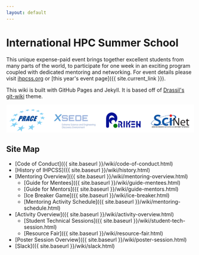 ```yaml
---
layout: default
---
```


# International HPC Summer School

This unique expense-paid event brings together excellent students from many parts of the world, to participate for one week in an exciting program coupled with dedicated mentoring and networking.
For event details please visit [ihpcss.org](http://www.ihpcss.org) or [this year's event page]({{ site.current_link }}).

This wiki is built with GitHub Pages and Jekyll.
It is based off of [Drassil's git-wiki](https://github.com/Drassil/git-wiki) theme.

<img src="/assets/images/all-logos.png" alt="Organizer Logos" />

## Site Map

- [Code of Conduct]({{ site.baseurl }}/wiki/code-of-conduct.html)
- [History of IHPCSS]({{ site.baseurl }}/wiki/history.html)
- [Mentoring Overview]({{ site.baseurl }}/wiki/mentoring-overview.html)
  - [Guide for Mentees]({{ site.baseurl }}/wiki/guide-mentees.html)
  - [Guide for Mentors]({{ site.baseurl }}/wiki/guide-mentors.html)
  - [Ice Breaker Game]({{ site.baseurl }}/wiki/ice-breaker.html)
  - [Mentoring Activity Schedule]({{ site.baseurl }}/wiki/mentoring-schedule.html)
- [Activity Overview]({{ site.baseurl }}/wiki/activity-overview.html)
  - [Student Technical Sessions]({{ site.baseurl }}/wiki/student-tech-session.html)
  - [Resource Fair]({{ site.baseurl }}/wiki/resource-fair.html)
- [Poster Session Overview]({{ site.baseurl }}/wiki/poster-session.html)
- [Slack]({{ site.baseurl }}/wiki/slack.html)
